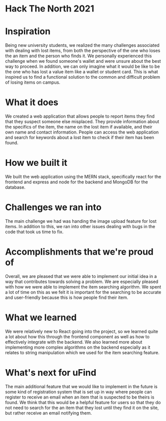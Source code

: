# Hack The North 2021

# Inspiration

Being new university students, we realized the many challenges associated with dealing with lost items, from both the perspective of the one who loses the an item and the person who finds it. We personally experienced this challenge when we found someone's wallet and were unsure about the best way to proceed. In addition, we can only imagine what it would be like to be the one who has lost a value item like a wallet or student card. This is what inspired us to find a functional solution to the common and difficult problem of losing items on campus.

# What it does

We created a web application that allows people to report items they find that they suspect someone else misplaced. They provide information about the specifics of the item, the name on the lost item if available, and their own name and contact information. People can access the web application and search for keywords about a lost item to check if their item has been found.

# How we built it

We built the web application using the MERN stack, specifically react for the frontend and express and node for the backend and MongoDB for the database.

# Challenges we ran into

The main challenge we had was handing the image upload feature for lost items. In addition to this, we ran into other issues dealing with bugs in the code that took us time to fix.

# Accomplishments that we're proud of

Overall, we are pleased that we were able to implement our initial idea in a way that contributes towards solving a problem. We are especially pleased with how we were able to implement the item searching algorithm. We spent a lot of time on this as we felt it is important for the searching to be accurate and user-friendly because this is how people find their item.

# What we learned

We were relatively new to React going into the project, so we learned quite a lot about how this through the frontend component as well as how to effectively integrate with the backend. We also learned more about implementing more complex algorithms on the backend especially as it relates to string manipulation which we used for the item searching feature.

# What's next for uFind

The main additional feature that we would like to implement in the future is some kind of registration system that is set up in way where people can register to receive an email when an item that is suspected to be theirs is found. We think that this would be a helpful feature for users so that they do not need to search for the an item that they lost until they find it on the site, but rather receive an email notifying them.

